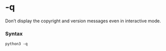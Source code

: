 # -q

Don’t display the copyright and version messages even in interactive mode.

### Syntax

```shell
python3 -q
```